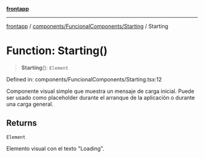 [**frontapp**](../../../../README.md)

***

[frontapp](../../../../README.md) / [components/FuncionalComponents/Starting](../README.md) / Starting

# Function: Starting()

> **Starting**(): `Element`

Defined in: components/FuncionalComponents/Starting.tsx:12

Componente visual simple que muestra un mensaje de carga inicial.
Puede ser usado como placeholder durante el arranque de la aplicación
o durante una carga general.

## Returns

`Element`

Elemento visual con el texto "Loading".
